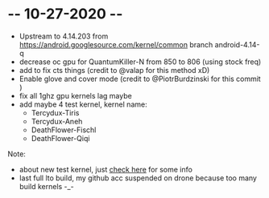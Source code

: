 # -- 10-27-2020 --
* Upstream to 4.14.203 from https://android.googlesource.com/kernel/common branch android-4.14-q
* decrease oc gpu for QuantumKiller-N from 850 to 806 (using stock freq)
* add to fix cts things (credit to @valap for this method xD)
* Enable glove and cover mode (credit to @PiotrBurdzinski for this commit )
* fix all 1ghz gpu kernels lag maybe
* add maybe 4 test kernel, kernel name:
    * Tercydux-Tiris
    * Tercydux-Aneh
    * DeathFlower-Fischl
    * DeathFlower-Qiqi

Note:
* about new test kernel, just <a href="https://github.com/ZyCromerZ/begonia/blob/changelogs/README.MD">check here</a> for some info
* last full lto build, my github acc suspended on drone because too many build kernels -_-